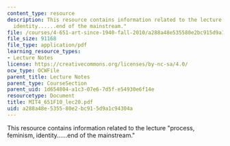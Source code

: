 ```yaml
---
content_type: resource
description: This resource contains information related to the lecture "process, feminism,
  identity......end of the mainstream."
file: /courses/4-651-art-since-1940-fall-2010/a288a48e535580e2bc915d9a1c94304a_MIT4_651F10_lec20.pdf
file_size: 91168
file_type: application/pdf
learning_resource_types:
- Lecture Notes
license: https://creativecommons.org/licenses/by-nc-sa/4.0/
ocw_type: OCWFile
parent_title: Lecture Notes
parent_type: CourseSection
parent_uid: 1d654804-a1c3-07e6-7d5f-e54930e6f14e
resourcetype: Document
title: MIT4_651F10_lec20.pdf
uid: a288a48e-5355-80e2-bc91-5d9a1c94304a
---
```

This resource contains information related to the lecture "process, feminism, identity......end of the mainstream."